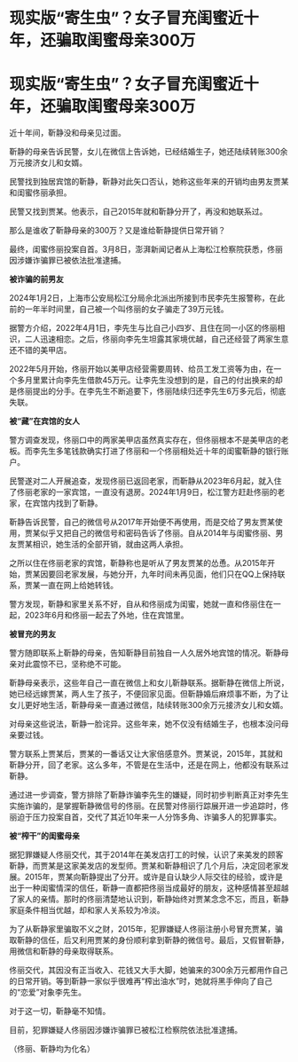 # 现实版“寄生虫”？女子冒充闺蜜近十年，还骗取闺蜜母亲300万

# 现实版“寄生虫”？女子冒充闺蜜近十年，还骗取闺蜜母亲300万

近十年间，靳静没和母亲见过面。

靳静的母亲告诉民警，女儿在微信上告诉她，已经结婚生子，她还陆续转账300余万元接济女儿和女婿。

民警找到独居宾馆的靳静，靳静对此矢口否认，她称这些年来的开销均由男友贾某和闺蜜佟丽承担。

民警又找到贾某。他表示，自己2015年就和靳静分开了，再没和她联系过。

那么是谁收了靳静母亲的300万？又是谁给靳静提供日常开销？

最终，闺蜜佟丽投案自首。3月8日，澎湃新闻记者从上海松江检察院获悉，佟丽因涉嫌诈骗罪已被依法批准逮捕。

**被诈骗的前男友**

2024年1月2日，上海市公安局松江分局佘北派出所接到市民李先生报警称，在此前的一年半时间里，自己被一个叫佟丽的女子骗走了39万元钱。

据警方介绍，2022年4月1日，李先生与比自己小四岁、且住在同一小区的佟丽相识，二人迅速相恋。之后，佟丽向李先生坦露其家境优越，自己还经营了两家生意还不错的美甲店。

2022年5月开始，佟丽开始以美甲店经营需要周转、给员工发工资等为由，在一个多月里累计向李先生借款45万元。让李先生没想到的是，自己的付出换来的却是佟丽提出的分手。在李先生不断追要下，佟丽陆续归还李先生6万多元后，彻底失联。

**被“藏”在宾馆的女人**

警方调查发现，佟丽口中的两家美甲店虽然真实存在，但佟丽根本不是美甲店的老板。而李先生多笔钱款确实打进了佟丽和一个佟丽相处近十年的闺蜜靳静的银行账户。

民警遂对二人开展追查，发现佟丽已返回老家，而靳静从2023年6月起，就入住了佟丽老家的一家宾馆，一直没有退房。2024年1月9日，松江警方赶赴佟丽的老家，在宾馆内找到了靳静。

靳静告诉民警，自己的微信号从2017年开始便不再使用，而是交给了男友贾某使用，贾某似乎又把自己的微信号和密码告诉了佟丽。自从2014年与闺蜜佟丽、男友贾某相识，她生活的全部开销，就由这两人承担。

之所以住在佟丽老家的宾馆，靳静称也是听从了男友贾某的怂恿。从2015年开始，贾某因要回老家发展，与她分开，九年时间未再见面，他们只在QQ上保持联系，贾某一直在网上给她转钱。

警方发现，靳静和家里关系不好，自从和佟丽成为闺蜜，她就一直和佟丽住在一起，2023年6月和佟丽一起去了外地，住在宾馆里。

**被冒充的男友**

警方随即联系上靳静的母亲，告知靳静目前独自一人久居外地宾馆的情况。靳静母亲对此震惊不已，坚称绝不可能。

靳静母亲表示，这些年自己一直在微信上和女儿靳静联系。据靳静在微信上所说，她已经远嫁贾某，两人生了孩子，不便回家见面。但靳静婚后麻烦事不断，为了让女儿更好地生活，靳静母亲一直通过微信，陆续转账300余万元接济女儿和女婿。

对母亲这些说法，靳静一脸诧异。这些年来，她不仅没有结婚生子，也根本没问母亲要过钱。

警方联系上贾某后，贾某的一番话又让大家倍感意外。贾某说，2015年，其就和靳静分开，回了老家。这么多年，不管是在生活中，还是在网上，他都没有联系过靳静。

通过进一步调查，警方排除了靳静诈骗李先生的嫌疑，同时初步判断真正对李先生实施诈骗的，是掌握靳静微信号的佟丽。在民警对佟丽行踪展开进一步追踪时，佟丽迫于压力投案自首，交代了其近10年来一人分饰多角、诈骗多人的犯罪事实。

**被“榨干”的闺蜜母亲**

据犯罪嫌疑人佟丽交代，其于2014年在美发店打工的时候，认识了来美发的顾客靳静，而贾某是这家美发店的发型师。贾某和靳静相识了几个月后，决定回老家发展。2015年，贾某向靳静提出了分开。或许是自认缺少人际交往的经验，或许是出于一种闺蜜情深的信任，靳静一直都把佟丽当成最好的朋友，这种感情甚至超越了家人的亲情。那时的佟丽清楚地认识到，靳静始终对贾某念念不忘，而且，靳静家庭条件相当优越，却和家人关系较为冷淡。

为了从靳静家里骗取不义之财，2015年，犯罪嫌疑人佟丽注册小号冒充贾某，骗取靳静的信任，后又利用贾某的身份顺利拿到靳静的微信号。最后，又假冒靳静，用微信和靳静的母亲取得联系。

佟丽交代，其因没有正当收入、花钱又大手大脚，她骗来的300余万元都用作自己的日常开销。等到靳静一家似乎很难再“榨出油水”时，她就将黑手伸向了自己的“恋爱”对象李先生。

对于这一切，靳静毫不知情。

目前，犯罪嫌疑人佟丽因涉嫌诈骗罪已被松江检察院依法批准逮捕。

（佟丽、靳静均为化名）

